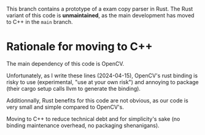 This branch contains a prototype of a exam copy parser in Rust.
The Rust variant of this code is **unmaintained**, as the main development has moved to C++ in the `main` branch.

Rationale for moving to C++
===========================
The main dependency of this code is OpenCV.

Unfortunately, as I write these lines (2024-04-15), OpenCV's rust binding is risky to use (experimental, "use at your own risk") and annoying to package (their cargo setup calls llvm to generate the binding).

Additionnally, Rust benefits for this code are not obvious, as our code is very small and simple compared to OpenCV's.

Moving to C++ to reduce technical debt and for simplicity's sake (no binding maintenance overhead, no packaging shenanigans).

